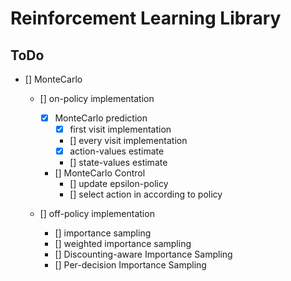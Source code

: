 # Reinforcement Learning Library

## ToDo

- [] MonteCarlo
    - [] on-policy implementation
        - [x] MonteCarlo prediction
            - [x] first visit implementation 
            - [] every visit implementation
            - [x] action-values estimate
            - [] state-values estimate
        - [] MonteCarlo Control
            - [] update epsilon-policy
            - [] select action in according to policy
    
    - [] off-policy implementation
        - [] importance sampling
        - [] weighted importance sampling
        - [] Discounting-aware Importance Sampling
        - [] Per-decision Importance Sampling